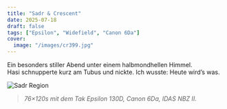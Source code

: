 ```yaml
---
title: "Sadr & Crescent"
date: 2025-07-18
draft: false
tags: ["Epsilon", "Widefield", "Canon 6Da"]
cover:
  image: "/images/cr399.jpg"
---
```


Ein besonders stiller Abend unter einem halbmondhellen Himmel.  
Hasi schnupperte kurz am Tubus und nickte. Ich wusste: Heute wird’s was.

![Sadr Region](/images/IC434.jpg)

> *76×120s mit dem Tak Epsilon 130D, Canon 6Da, IDAS NBZ II.*
